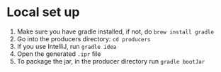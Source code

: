 # Local set up
  1. Make sure you have gradle installed, if not, do `brew install gradle`
  2. Go into the producers directory: `cd producers`
  3. If you use IntelliJ, run `gradle idea`
  4. Open the generated `.ipr` file
  5. To package the jar, in the producer directory run `gradle bootJar`
